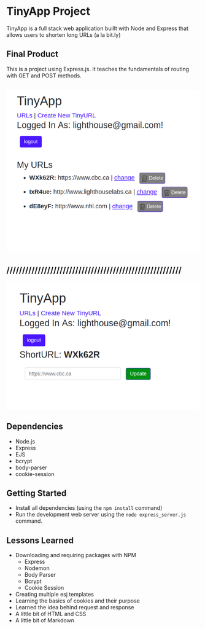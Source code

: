# TinyApp Project

TinyApp is a full stack web application buillt with Node and Express that allows users to shorten long URLs (a la bit.ly)

## Final Product
This is a project using Express.js. It teaches the fundamentals of routing with GET and POST methods.

!["Screenshot of URLs page"](https://github.com/nnewburg/expressTutorial/blob/master/docs/tinyApp1.png?raw=true)
--------------------------------------------------------
////////////////////////////////////////////////////////
--------------------------------------------------------
!["Screenshot of URLs page"](https://github.com/nnewburg/expressTutorial/blob/master/docs/tinyApp2.png?raw=true)

## Dependencies
- Node.js
- Express
- EJS
- bcrypt
- body-parser
- cookie-session

## Getting Started
- Install all dependencies (using the `npm install` command)
- Run the development web server using the `node express_server.js` command.

## Lessons Learned

* Downloading and requiring packages with NPM
  * Express
  * Nodemon
  * Body Parser
  * Bcrypt
  * Cookie Session
* Creating multiple esj templates
* Learning the basics of cookies and their purpose
* Learned the idea behind request and response
* A little bit of HTML and CSS
* A little bit of Markdown